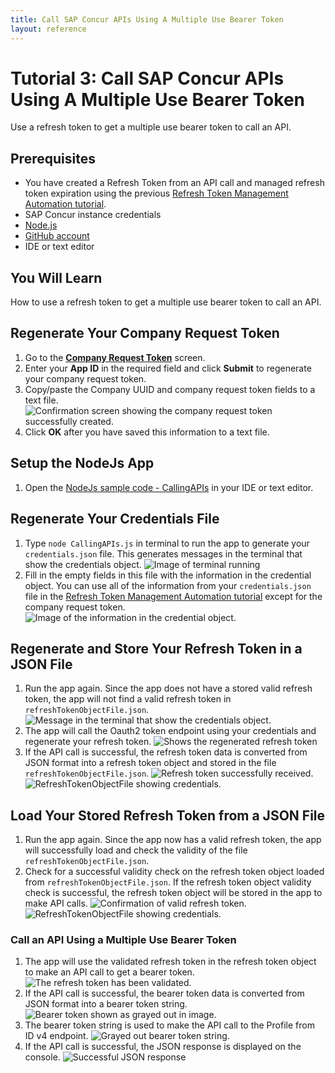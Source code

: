 ```yaml
---
title: Call SAP Concur APIs Using A Multiple Use Bearer Token
layout: reference
---
```


# Tutorial 3: Call SAP Concur APIs Using A Multiple Use Bearer Token

Use a refresh token to get a multiple use bearer token to call an API.

## Prerequisites

* You have created a Refresh Token from an API call and managed refresh token expiration using the previous [Refresh Token Management Automation tutorial](api-guides/authentication/concur-refresh-token-management/concur-refresh-token-management.html).
* SAP Concur instance credentials
* [Node.js](https://nodejs.org/)
* [GitHub account](https://github.com/)
* IDE or text editor

## You Will Learn

How to use a refresh token to get a multiple use bearer token to call an API.

## Regenerate Your Company Request Token

1. Go to the [**Company Request Token**](https://www.concursolutions.com/nui/authadmin/companytokens) screen.
2. Enter your **App ID** in the required field and click **Submit** to regenerate your company request token.
3. Copy/paste the Company UUID and company request token fields to a text file.
   ![Confirmation screen showing the company request token successfully created.](/api-guides/authentication/concur-calling-apis/img/company-request-token-created.png)
4. Click **OK** after you have saved this information to a text file.

## Setup the NodeJs App

1. Open the [NodeJs sample code - CallingAPIs](https://preview.developer.concur.com/api-guides/authentication/concur-calling-apis/CallingAPIs.js) in your IDE or text editor.

## Regenerate Your Credentials File

1. Type `node CallingAPIs.js` in terminal to run the app to generate your `credentials.json` file. This generates messages in the terminal that show the credentials object.
![Image of terminal running](./img/run-concur-calling-apis-app-generate-file.png)
1. Fill in the empty fields in this file with the information in the credential object. You can use all of the information from your `credentials.json` file in the [Refresh Token Management Automation tutorial](api-guides/authentication/concur-refresh-token-management/concur-refresh-token-management.html) except for the company request token.
![Image of the information in the credential object.](./img/credentials-json.png)

## Regenerate and Store Your Refresh Token in a JSON File

1. Run the app again. Since the app does not have a stored valid refresh token, the app will not find a valid refresh token in `refreshTokenObjectFile.json`.
![Message in the terminal that show the credentials object.](./img/no-stored-refresh-token-found.png)
1. The app will call the Oauth2 token endpoint using your credentials and regenerate your refresh token.
![Shows the regenerated refresh token](./img/regenerate-refresh-token.png)
2. If the API call is successful, the refresh token data is converted from JSON format into a refresh token object and stored in the file `refreshTokenObjectFile.json`.
![Refresh token successfully received.](./img/stored-refresh-token.png)
![RefreshTokenObjectFile showing credentials.](./img/refresh-token-object-file.png)

## Load Your Stored Refresh Token from a JSON File

1. Run the app again. Since the app now has a valid refresh token, the app will successfully load and check the validity of the file `refreshTokenObjectFile.json`.
2. Check for a successful validity check on the refresh token object loaded from `refreshTokenObjectFile.json`. If the refresh token object validity check is successful, the refresh token object will be stored in the app to make API calls.
![Confirmation of valid refresh token.](./img/loaded-refresh-token-valid.png)
![RefreshTokenObjectFile showing credentials.](./img/refresh-token-object-file.png)

### Call an API Using a Multiple Use Bearer Token

1. The app will use the validated refresh token in the refresh token object to make an API call to get a bearer token.
![The refresh token has been validated.](./img/refresh-token-get-bearer-token.png)
3. If the API call is successful, the bearer token data is converted from JSON format into a bearer token string.
![Bearer token shown as grayed out in image.](./img/bearer-token-conversion.png)
1. The bearer token string is used to make the API call to the Profile from ID v4 endpoint.
![Grayed out bearer token string.](./img/bearer-token-call-api.png)
1. If the API call is successful, the JSON response is displayed on the console.
![Successful JSON response](./img/successful-api-call.png)
